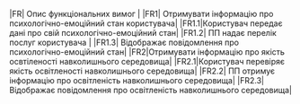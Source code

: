 |FR| Опис функціональних вимог |
|FR1| Отримувати інформацію про психологічно-емоційний стан користувача|
|FR1.1|Користувач передає дані про свій психологічно-емоційний стан|
|FR1.2| ПП надає перелік послуг користувача |
|FR1.3| Відображає повідомлення про психологічно-емоційний стан|
|FR2|Отримувати інформацію про якість освтіленості навколишнього середовища|
|FR2.1|Користувач перевіряє якість освітленості навколишнього середовища|
|FR2.2| ПП отримує інформацію про освітленість навколишнього середовища|
|FR2.3| Відображає повідомлення про освітленість навколишнього середовища|